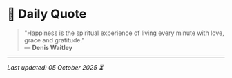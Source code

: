 # 📜 Daily Quote

> "Happiness is the spiritual experience of living every minute with love, grace and gratitude."  
> — **Denis Waitley**

---

_Last updated: 05 October 2025 ⏳_
